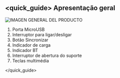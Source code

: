## <quick_guide> Apresentação geral
![IMAGEN GENERAL DEL PRODUCTO](http://static.energysistem.com/images/manuals/77828/54242eef545ee.jpg)

1. Porta MicroUSB
2. Interruptor para ligar/desligar
3. Botão Sincronizar
4. Indicador de carga
5. Indicador BT
6. Interruptor de abertura do suporte
7. Teclas multimédia


</quick_guide>
